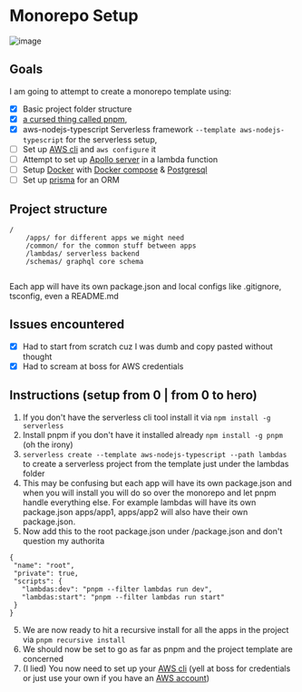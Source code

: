 # Monorepo Setup
![image](https://user-images.githubusercontent.com/91548145/175075804-6f0c80d6-059f-4e2c-9410-39a38e14c3d0.png)
## Goals

 I am going to attempt to create a monorepo template using:
 - [x] Basic project folder structure
 - [x]  [a cursed thing called pnpm](https://pnpm.io/),
 - [x]  aws-nodejs-typescript Serverless framework `--template aws-nodejs-typescript` for the serverless setup, 
 - [ ]  Set up [AWS cli](https://docs.aws.amazon.com/cli/latest/userguide/getting-started-install.html) and `aws configure` it
 - [ ]  Attempt to set up [Apollo server](https://itnext.io/how-to-build-a-serverless-apollo-graphql-server-with-aws-lambda-webpack-and-typescript-64a377739208 ) in a lambda function
 - [ ] Setup [Docker](https://docs.docker.com/get-docker/) with [Docker compose](https://docs.docker.com/compose/install/compose-plugin/) & [Postgresql](https://hub.docker.com/_/postgres)
 - [ ] Set up [prisma](https://www.prisma.io/docs/getting-started/setup-prisma) for an ORM
## Project structure
```
/
	/apps/ for different apps we might need
	/common/ for the common stuff between apps
	/lambdas/ serverless backend
	/schemas/ graphql core schema
	
```
Each app will have its own package.json and local configs like .gitignore, tsconfig, even a README.md

## Issues encountered
 - [x] Had to start from scratch cuz I was dumb and copy pasted without thought
 - [x] Had to scream at boss for AWS credentials
## Instructions (setup from 0 | from 0 to hero) 
1) If you don't have the serverless cli tool install it via `npm install -g serverless`
2) Install pnpm if you don't have it installed already `npm install -g pnpm`  (oh the irony)
3) `serverless create --template aws-nodejs-typescript --path lambdas ` to create a serverless project from the template just under the lambdas folder
4) This may be confusing but each app will have its own package.json and when you will install you will do so over the monorepo and let pnpm handle everything else. For example lambdas will have its own package.json apps/app1, apps/app2 will also have their own package.json.
5) Now add this to the root package.json under /package.json and don't question my authorita
 ```
 {
  "name": "root",
  "private": true,
  "scripts": {
    "lambdas:dev": "pnpm --filter lambdas run dev",
    "lambdas:start": "pnpm --filter lambdas run start"
  }
} 
```
5) We are now ready to hit a recursive install for all the apps in the project via `pnpm recursive install`
6) We should now be set to go as far as pnpm and the project template are concerned
7) (I lied) You now need to set up your [AWS cli](https://docs.aws.amazon.com/cli/latest/userguide/getting-started-install.html) (yell at boss for credentials or just use your own if you have an [AWS account](https://console.aws.amazon.com/console/home?nc2=h_ct&src=header-signin))